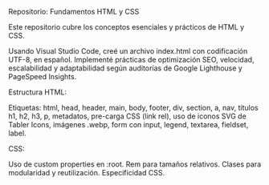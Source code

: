 Repositorio: Fundamentos HTML y CSS

Este repositorio cubre los conceptos esenciales y prácticos de HTML y CSS.

Usando Visual Studio Code, creé un archivo index.html con codificación UTF-8, en español. Implementé prácticas de optimización SEO, velocidad, escalabilidad y adaptabilidad según auditorías de Google Lighthouse y PageSpeed Insights.

Estructura HTML:

Etiquetas: html, head, header, main, body, footer, div, section, a, nav, títulos h1, h2, h3, p, metadatos, pre-carga CSS (link rel), uso de iconos SVG de Tabler Icons, imágenes .webp, form con input, legend, textarea, fieldset, label.

CSS:

Uso de custom properties en :root.
Rem para tamaños relativos.
Clases para modularidad y reutilización.
Especificidad CSS.
